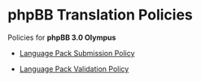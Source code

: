 # phpBB Translation Policies

Policies for **phpBB 3.0 Olympus**

+ [Language Pack Submission Policy](guidelines.md "Language Pack Submission Policy")

+ [Language Pack Validation Policy](validation.md "Language Pack Validation Policy")

